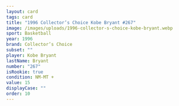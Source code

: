 ```yaml
---
layout: card
tags: card
title: "1996 Collector’s Choice Kobe Bryant #267"
image: /images/uploads/1996-collector-s-choice-kobe-bryant.webp
sport: Basketball
year: 1996
brand: Collector’s Choice
subset: ""
player: Kobe Bryant
lastName: Bryant
number: "267"
isRookie: true
condition: NM-MT +
value: 15
displayCase: ""
order: 10
---
```

